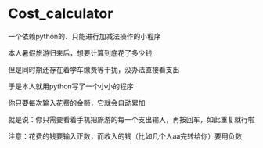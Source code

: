 # Cost_calculator
一个依赖python的、只能进行加减法操作的小程序

本人暑假旅游归来后，想要计算到底花了多少钱

但是同时期还存在着学车缴费等干扰，没办法直接看支出

于是本人就用python写了一个小小的程序

你只要每次输入花费的金额，它就会自动累加

就是说：你只需要看着手机把旅游的每一个支出输入，再按回车，如此重复就行啦

注意：花费的钱要输入正数，而收入的钱（比如几个人aa完转给你）要用负数

